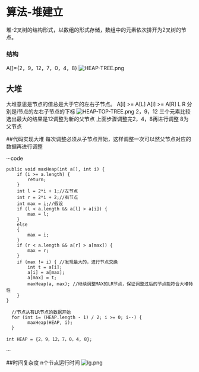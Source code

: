 # 算法-堆建立

堆-2叉树的结构形式，以数组的形式存储，数组中的元素依次排开为2叉树的节点。
### 结构
A[]={2，9，12，7，0，4，8}
![HEAP-TREE.png](quiver-image-url/F992108D0E0C6E7F398EABDC2C3524A1.png)

## 大堆
大堆意思是节点的值总是大于它的左右子节点。
A[i] >= A[L]  A[i] >= A[R] L R 分别是i节点的左右子节点的下标
![HEAP-TOP-TREE.png](quiver-image-url/4597A421BE5F8FBAE95373F5E2DEA7A8.png)
2，9，12 三个元素比较 选出最大的结果是12调整为新的父节点
上面步骤调整完2，4，8再进行调整 8为父节点

##代码实现大堆
每次调整必须从子节点开始，这样调整一次可以然父节点对应的数据再进行调整


···code


	public void maxHeap(int a[], int i) {
		if (i >= a.length) {
			return;
		}
		int l = 2*i + 1;//左节点
		int r = 2*i + 2;//右节点
		int max = i;//假设
		if (l < a.length && a[l] > a[i]) {
			max = l;
		} 
		else 
		{
			max = i;
		}
		if (r < a.length && a[r] > a[max]) {
			max = r;
		}
		if (max != i) { //发现最大的，进行节点交换
			int t = a[i];
			a[i] = a[max];
			a[max] = t;
			maxHeap(a, max); //继续调整MAX的LR节点，保证调整过后的节点能符合大堆特性
		} 
	}
	
	  //节点从有LR节点的数据开始
	  for (int i= (HEAP.length - 1) / 2; i >= 0; i--) {
			maxHeap(HEAP, i);
	  }
  
    int HEAP = {2，9，12，7，0，4, 8};
···


##时间复杂度
n个节点运行时间
![lg.png](quiver-image-url/C2A485D07E2149F7BF24F8D6070109A4.png)